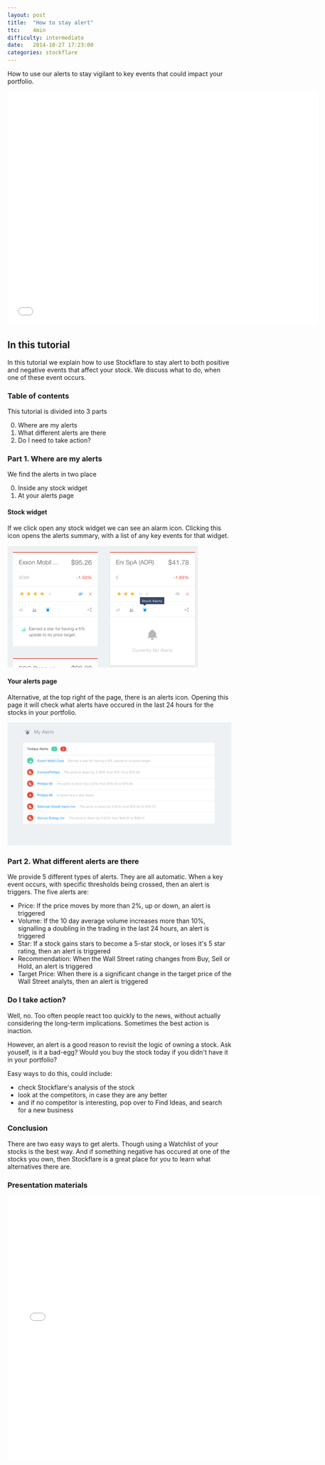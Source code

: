 ```yaml
---
layout: post
title:  "How to stay alert"
ttc:    4min
difficulty: intermediate
date:   2014-10-27 17:23:00
categories: stockflare
---
```

How to use our alerts to stay vigilant to key events that could impact your portfolio. 

<iframe width="700" height="525" src="//www.youtube.com/embed/LicEDKxnwQc" frameborder="0" allowfullscreen></iframe>

## In this tutorial

In this tutorial we explain how to use Stockflare to stay alert to both positive and negative events that affect your stock. We discuss what to do, when one of these event occurs.

### Table of contents

This tutorial is divided into 3 parts

0. Where are my alerts
0. What different alerts are there
0. Do I need to take action?
 
### Part 1. Where are my alerts

We find the alerts in two place

0. Inside any stock widget
0. At your alerts page

#### Stock widget

If we click open any stock widget we can see an alarm icon. Clicking this icon opens the alerts summary, with a list of any key events for that widget. 

![Alerts in widgets](/images/widget-alerts.png)

#### Your alerts page

Alternative, at the top right of the page, there is an alerts icon. Opening this page it will check what alerts have occured in the last 24 hours for the stocks in your portfolio.

![Alerts page](/images/my-alerts.png)

### Part 2. What different alerts are there

We provide 5 different types of alerts. They are all automatic. When a key event occurs, with specific thresholds being crossed, then an alert is triggers. The five alerts are:

* Price: If the price moves by more than 2%, up or down, an alert is triggered
* Volume: If the 10 day average volume increases more than 10%, signalling a doubling in the trading in the last 24 hours, an alert is triggered
* Star: If a stock gains stars to become a 5-star stock, or loses it's 5 star rating, then an alert is triggered
* Recommendation: When the Wall Street rating changes from Buy, Sell or Hold, an alert is triggered
* Target Price: When there is a significant change in the target price of the Wall Street analyts, then an alert is triggered

### Do I take action?

Well, no. Too often people react too quickly to the news, without actually considering the long-term implications. Sometimes the best action is inaction.

However, an alert is a good reason to revisit the logic of owning a stock. Ask youself, is it a bad-egg? Would you buy the stock today if you didn't have it in your portfolio?

Easy ways to do this, could include:

* check Stockflare's analysis of the stock
* look at the competitors, in case they are any better
* and if no competitor is interesting, pop over to Find Ideas, and search for a new business
 
### Conclusion

There are two easy ways to get alerts. Though using a Watchlist of your stocks is the best way. And if something negative has occured at one of the stocks you own, then Stockflare is a great place for you to learn what alternatives there are.

### Presentation materials

<iframe src="//www.slideshare.net/slideshow/embed_code/41128646" width="702" height="590" frameborder="0" marginwidth="0" marginheight="0" scrolling="no"></iframe>
